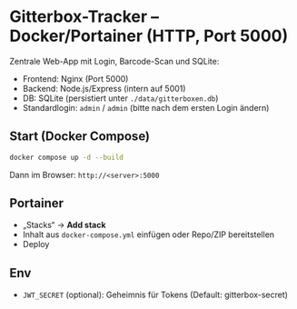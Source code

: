 # Gitterbox-Tracker – Docker/Portainer (HTTP, Port 5000)

Zentrale Web-App mit Login, Barcode-Scan und SQLite:
- Frontend: Nginx (Port 5000)
- Backend: Node.js/Express (intern auf 5001)
- DB: SQLite (persistiert unter `./data/gitterboxen.db`)
- Standardlogin: `admin` / `admin` (bitte nach dem ersten Login ändern)

## Start (Docker Compose)
```bash
docker compose up -d --build
```
Dann im Browser: `http://<server>:5000`

## Portainer
- „Stacks“ → **Add stack**
- Inhalt aus `docker-compose.yml` einfügen oder Repo/ZIP bereitstellen
- Deploy

## Env
- `JWT_SECRET` (optional): Geheimnis für Tokens (Default: gitterbox-secret)
